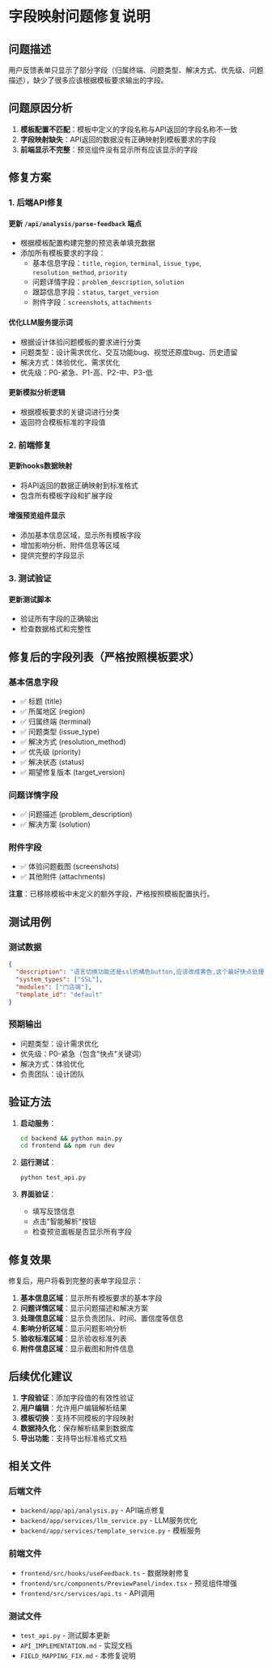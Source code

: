 # 字段映射问题修复说明

## 问题描述

用户反馈表单只显示了部分字段（归属终端、问题类型、解决方式、优先级、问题描述），缺少了很多应该根据模板要求输出的字段。

## 问题原因分析

1. **模板配置不匹配**：模板中定义的字段名称与API返回的字段名称不一致
2. **字段映射缺失**：API返回的数据没有正确映射到模板要求的字段
3. **前端显示不完整**：预览组件没有显示所有应该显示的字段

## 修复方案

### 1. 后端API修复

#### 更新 `/api/analysis/parse-feedback` 端点
- 根据模板配置构建完整的预览表单填充数据
- 添加所有模板要求的字段：
  - 基本信息字段：`title`, `region`, `terminal`, `issue_type`, `resolution_method`, `priority`
  - 问题详情字段：`problem_description`, `solution`
  - 跟踪信息字段：`status`, `target_version`
  - 附件字段：`screenshots`, `attachments`

#### 优化LLM服务提示词
- 根据设计体验问题模板的要求进行分类
- 问题类型：设计需求优化、交互功能bug、视觉还原度bug、历史遗留
- 解决方式：体验优化、需求优化
- 优先级：P0-紧急、P1-高、P2-中、P3-低

#### 更新模拟分析逻辑
- 根据模板要求的关键词进行分类
- 返回符合模板标准的字段值

### 2. 前端修复

#### 更新hooks数据映射
- 将API返回的数据正确映射到标准格式
- 包含所有模板字段和扩展字段

#### 增强预览组件显示
- 添加基本信息区域，显示所有模板字段
- 增加影响分析、附件信息等区域
- 提供完整的字段显示

### 3. 测试验证

#### 更新测试脚本
- 验证所有字段的正确输出
- 检查数据格式和完整性

## 修复后的字段列表（严格按照模板要求）

### 基本信息字段
- ✅ 标题 (title)
- ✅ 所属地区 (region)
- ✅ 归属终端 (terminal)
- ✅ 问题类型 (issue_type)
- ✅ 解决方式 (resolution_method)
- ✅ 优先级 (priority)
- ✅ 解决状态 (status)
- ✅ 期望修复版本 (target_version)

### 问题详情字段
- ✅ 问题描述 (problem_description)
- ✅ 解决方案 (solution)

### 附件字段
- ✅ 体验问题截图 (screenshots)
- ✅ 其他附件 (attachments)

**注意**：已移除模板中未定义的额外字段，严格按照模板配置执行。

## 测试用例

### 测试数据
```json
{
  "description": "语言切换功能还是ssl的橘色button,应该改成黄色,这个最好快点处理",
  "system_types": ["SSL"],
  "modules": ["门店端"],
  "template_id": "default"
}
```

### 预期输出
- 问题类型：设计需求优化
- 优先级：P0-紧急（包含"快点"关键词）
- 解决方式：体验优化
- 负责团队：设计团队

## 验证方法

1. **启动服务**：
   ```bash
   cd backend && python main.py
   cd frontend && npm run dev
   ```

2. **运行测试**：
   ```bash
   python test_api.py
   ```

3. **界面验证**：
   - 填写反馈信息
   - 点击"智能解析"按钮
   - 检查预览面板是否显示所有字段

## 修复效果

修复后，用户将看到完整的表单字段显示：

1. **基本信息区域**：显示所有模板要求的基本字段
2. **问题详情区域**：显示问题描述和解决方案
3. **处理信息区域**：显示负责团队、时间、置信度等信息
4. **影响分析区域**：显示问题影响分析
5. **验收标准区域**：显示验收标准列表
6. **附件信息区域**：显示截图和附件信息

## 后续优化建议

1. **字段验证**：添加字段值的有效性验证
2. **用户编辑**：允许用户编辑解析结果
3. **模板切换**：支持不同模板的字段映射
4. **数据持久化**：保存解析结果到数据库
5. **导出功能**：支持导出标准格式文档

## 相关文件

### 后端文件
- `backend/app/api/analysis.py` - API端点修复
- `backend/app/services/llm_service.py` - LLM服务优化
- `backend/app/services/template_service.py` - 模板服务

### 前端文件
- `frontend/src/hooks/useFeedback.ts` - 数据映射修复
- `frontend/src/components/PreviewPanel/index.tsx` - 预览组件增强
- `frontend/src/services/api.ts` - API调用

### 测试文件
- `test_api.py` - 测试脚本更新
- `API_IMPLEMENTATION.md` - 实现文档
- `FIELD_MAPPING_FIX.md` - 本修复说明
